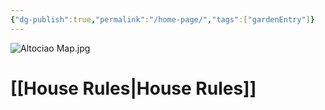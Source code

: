 ```yaml
---
{"dg-publish":true,"permalink":"/home-page/","tags":["gardenEntry"]}
---
```



![Altociao Map.jpg](/img/user/z_Assets/Altociao%20Map.jpg)


# [[House Rules\|House Rules]]